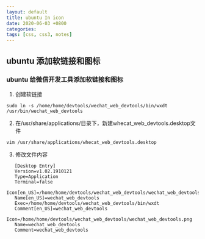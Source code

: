 ```yaml
---
layout: default
title: ubuntu In icon
date: 2020-06-03 +0800
categories: 
tags: [css, css3, notes]
---
```


## ubuntu 添加软链接和图标
### ubuntu 给微信开发工具添加软链接和图标

1. 创建软链接

```shell
sudo ln -s /home/home/devtools/wechat_web_devtools/bin/wxdt /usr/bin/wechat_web_devtools

```

2. 在/usr/share/applications/目录下，新建whecat_web_devtools.desktop文件

```shell
vim /usr/share/applications/whecat_web_devtools.desktop
```

3. 修改文件内容

```shell
   [Desktop Entry]
   Version=v1.02.1910121
   Type=Application
   Terminal=false
   Icon[en_US]=/home/home/devtools/wechat_web_devtools/wechat_web_devtools.png
   Name[en_US]=wechat_web_devtools
   Exec=/home/home/devtools/wechat_web_devtools/bin/wxdt
   Comment[en_US]=wechat_web_devtools
   Icon=/home/home/devtools/wechat_web_devtools/wechat_web_devtools.png
   Name=wechat_web_devtools
   Comment=wechat_web_devtools

```